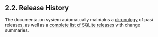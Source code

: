 ## 2\.2\. Release History


The documentation system automatically maintains a
[chronology](chronology.html) of past releases, as well as a
[complete list of SQLite releases](changes.html) with change summaries.



